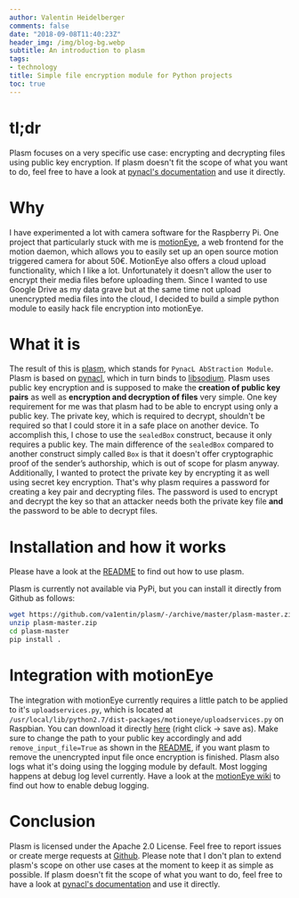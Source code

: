 ```yaml
---
author: Valentin Heidelberger
comments: false
date: "2018-09-08T11:40:23Z"
header_img: /img/blog-bg.webp
subtitle: An introduction to plasm
tags:
- technology
title: Simple file encryption module for Python projects
toc: true
---
```

# tl;dr
Plasm focuses on a very specific use case: encrypting and decrypting files using public key encryption. If plasm doesn't fit the scope of what you want to do, feel free to have a look at [pynacl's documentation](https://pynacl.readthedocs.io) and use it directly.

# Why
I have experimented a lot with camera software for the Raspberry Pi. One project that particularly stuck with me is [motionEye](https://github.com/ccrisan/motioneye), a web frontend for the motion daemon, which allows you to easily set up an open source motion triggered camera for about 50€. MotionEye also offers a cloud upload functionality, which I like a lot. Unfortunately it doesn't allow the user to encrypt their media files before uploading them. Since I wanted to use Google Drive as my data grave but at the same time not upload unencrypted media files into the cloud, I decided to build a simple python module to easily hack file encryption into motionEye.

# What it is
The result of this is [plasm](https://github.com/va1entin/plasm), which stands for `PynacL AbStraction Module`. Plasm is based on [pynacl](https://github.com/pyca/pynacl), which in turn binds to [libsodium](https://libsodium.org).
Plasm uses public key encryption and is supposed to make the **creation of public key pairs** as well as **encryption and decryption of files** very simple.
One key requirement for me was that plasm had to be able to encrypt using only a public key. The private key, which is required to decrypt, shouldn't be required so that I could store it in a safe place on another device. To accomplish this, I chose to use the `sealedBox` construct, because it only requires a public key. The main difference of the `sealedBox` compared to another construct simply called `Box` is that it doesn't offer cryptographic proof of the sender’s authorship, which is out of scope for plasm anyway.
Additionally, I wanted to protect the private key by encrypting it as well using secret key encryption. That's why plasm requires a password for creating a key pair and decrypting files. The password is used to encrypt and decrypt the key so that an attacker needs both the private key file **and** the password to be able to decrypt files.

# Installation and how it works
Please have a look at the [README](https://github.com/va1entin/plasm/blob/master/README.md) to find out how to use plasm.

Plasm is currently not available via PyPi, but you can install it directly from Github as follows:
``` bash
wget https://github.com/va1entin/plasm/-/archive/master/plasm-master.zip
unzip plasm-master.zip
cd plasm-master
pip install .
```

# Integration with motionEye
The integration with motionEye currently requires a little patch to be applied to it's `uploadservices.py`, which is located at `/usr/local/lib/python2.7/dist-packages/motioneye/uploadservices.py` on Raspbian. You can download it directly [here](https://github.com/va1entin/plasm/raw/master/integrations/motioneye-uploadservices.patch) (right click -> save as).
Make sure to change the path to your public key accordingly and add `remove_input_file=True` as shown in the [README](https://github.com/va1entin/plasm/blob/master/README.md), if you want plasm to remove the unencrypted input file once encryption is finished.
Plasm also logs what it's doing using the logging module by default. Most logging happens at debug log level currently. Have a look at the [motionEye wiki](https://github.com/ccrisan/motioneye/wiki/Configuration-File) to find out how to enable debug logging.

# Conclusion
Plasm is licensed under the Apache 2.0 License. Feel free to report issues or create merge requests at [Github](https://github.com/va1entin/plasm). Please note that I don't plan to extend plasm's scope on other use cases at the moment to keep it as simple as possible. If plasm doesn't fit the scope of what you want to do, feel free to have a look at [pynacl's documentation](https://pynacl.readthedocs.io) and use it directly.
